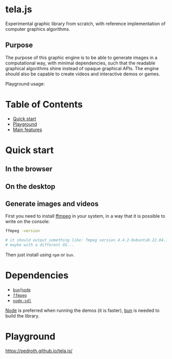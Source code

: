 # tela.js

Experimental graphic library from scratch, with reference implementation of computer graphics algorithms.

## Purpose

The purpose of this graphic engine is to be able to generate images in a computational way, with minimal dependencies, such that the readable graphical algorithms shine instead of opaque graphical APIs. The engine should also be capable to create videos and interactive demos or games. 

Playground usage:



# Table of Contents

- [Quick start](#quick-start)
- [Playground](#playground)
- [Main features](#main-features)

# Quick start

## In the browser

## On the desktop

## Generate images and videos

First you need to install [ffmpeg][ffmpeg] in your system, in a way that it is possible to write on the console:
```bash
ffmpeg -version 

# it should output something like: fmpeg version 4.4.2-0ubuntu0.22.04.1...
# maybe with a different OS...

```

Then just install using `npm` or `bun`.

# Dependencies

- [`bun`][bun]/[`node`][node]
- [`ffmpeg`][ffmpeg]
- [`node-sdl`][sdl]

[Node][node] is preferred when running the demos (it is faster), [bun][bun] is needed to build the library.

# Playground

https://pedroth.github.io/tela.js/



[ffmpeg]: https://ffmpeg.org/
[bun]: https://bun.sh/
[node]: https://nodejs.org/en
[sdl]: https://github.com/kmamal/node-sdl

